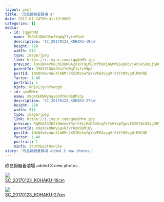 ```yaml
---
layout: post
title: '欣昌錦鯉養殖場 a' 
date: 2017-01-24T00:41:19+0000 
categories: [] 
media:
  - id: iqgAhMD
    name: J98XX1DWkQSo1YqWgZ1yfv99p8
    description: 'SC_20170123_KOHAKU-19cm'   
    height: 720
    width: 514
    type: image/jpeg
    link: https://i.imgur.com/iqgAhMD.jpg
    prevLoc: lovXBK4rk8CMEOOWGA2osRYQLM8RYPhBKjWGMWE6upW3vjAnOVSDoLjpD0DvTLWO9q4RvZI7oxWXlGBMSY59vlY45lfRNw6OKBo5IqWrKVX7zKFoV5Z4gvmRCq1O1jomVzipJngwKZ3lIm2V8z9xojczX8BDBwENfOQW29jjyBsvgD4zQqqrF5VGOR5Gq2FXRjZNRXPmFQAk3DVYj0C7PXo1VYYLu0zwgxlkxrUKOzjN3MLBIPwLqk9LXEUmYYxYMnLj
    parentId: J98XX1DWkQSo1YqWgZ1yfv99p8
    postId: 1NmNXm0v4WuXlABMr2X5IMz5wYqYkVFEAvgqVr6YCY09vgOlRWCNE
    factor: 1.40
    portrait: 1
    mInfo: kRIvijgVhfowbgh
  - id: qnyBMrm
    name: m9qXXkRNWySqv63VYknNSQMjQy
    description: 'SC_20170123_KOHAKU-27cm'   
    height: 720
    width: 513
    type: image/jpeg
    link: https://i.imgur.com/qnyBMrm.jpg
    prevLoc: RqMkQ4G3K8iOWnnwYRvrh8ojExD8o5sqPzYx6YopTgwvEK207Wc83zgO8V86IjyKoWPLkDTRyGXlvm9ZU78qDw5O7LS1vkk2wNDghlXo97mMkKiVLLOEN2nXHLlgow6pRkTxLx6Aq7N0URpJxoLDmYcp3W60XNByTDxlw0Mv4AtqKLG9rqRpFM46PE98o4cxB24Pqq1zC24rOm224NsVyPwL3WqvcRVylq1GLki7ynxqMkAQsOvBgG1p0mSl86P3y4K
    parentId: m9qXXkRNWySqv63VYknNSQMjQy
    postId: 1NmNXm0v4WuXlABMr2X5IMz5wYqYkVFEAvgqVr6YCY09vgOlRWCNE
    factor: 1.40
    portrait: 1
    mInfo: 34UYXEq5f9ynU5o
story: '欣昌錦鯉養殖場 added 3 new photos.'  
---
```


欣昌錦鯉養殖場 added 3 new photos.


[//]: #media:  
<a href="https://i.imgur.com/iqgAhMD.jpg"><img class="postImage" src="https://i.imgur.com/iqgAhMDh.jpg" />  
SC_20170123_KOHAKU-19cm  
 </a>    

<a href="https://i.imgur.com/qnyBMrm.jpg"><img class="postImage" src="https://i.imgur.com/qnyBMrmh.jpg" />  
SC_20170123_KOHAKU-27cm  
 </a>   
